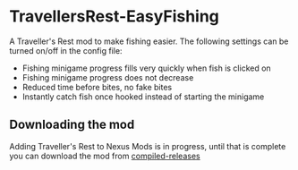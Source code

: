 # TravellersRest-EasyFishing
A Traveller's Rest mod to make fishing easier.  The following settings can be turned on/off in the config file:

* Fishing minigame progress fills very quickly when fish is clicked on
* Fishing minigame progress does not decrease
* Reduced time before bites, no fake bites
* Instantly catch fish once hooked instead of starting the minigame

## Downloading the mod

Adding Traveller's Rest to Nexus Mods is in progress, until that is complete you can download the mod from [compiled-releases](https://github.com/DrStalker/TravellersRest-EasyFishing/tree/main/compiled-releases)
